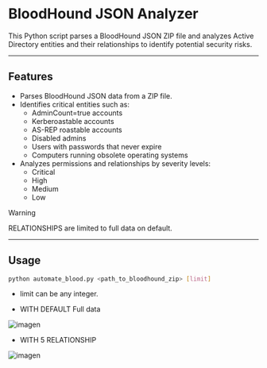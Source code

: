 # BloodHound JSON Analyzer

This Python script parses a BloodHound JSON ZIP file and analyzes Active Directory entities and their relationships to identify potential security risks.

---

## Features

- Parses BloodHound JSON data from a ZIP file.
- Identifies critical entities such as:
  - AdminCount=true accounts
  - Kerberoastable accounts
  - AS-REP roastable accounts
  - Disabled admins
  - Users with passwords that never expire
  - Computers running obsolete operating systems
- Analyzes permissions and relationships by severity levels:
  - Critical
  - High
  - Medium
  - Low
 
> [!WARNING]  
> RELATIONSHIPS are limited to full data on default.
---

## Usage

```bash
python automate_blood.py <path_to_bloodhound_zip> [limit]
```

- limit can be any integer.

- WITH DEFAULT Full data

![imagen](https://github.com/user-attachments/assets/d4df3c2a-a07b-4f75-9233-b51fd45857fb)

- WITH 5 RELATIONSHIP

![imagen](https://github.com/user-attachments/assets/02517ebe-4610-4074-831a-69f8b2c77430)



